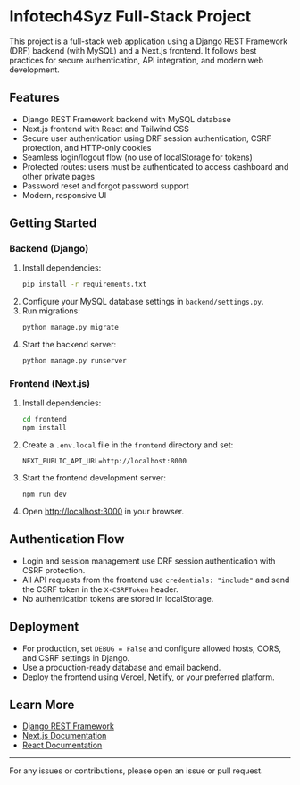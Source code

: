 # Infotech4Syz Full-Stack Project

This project is a full-stack web application using a Django REST Framework (DRF) backend (with MySQL) and a Next.js frontend. It follows best practices for secure authentication, API integration, and modern web development.

## Features
- Django REST Framework backend with MySQL database
- Next.js frontend with React and Tailwind CSS
- Secure user authentication using DRF session authentication, CSRF protection, and HTTP-only cookies
- Seamless login/logout flow (no use of localStorage for tokens)
- Protected routes: users must be authenticated to access dashboard and other private pages
- Password reset and forgot password support
- Modern, responsive UI

## Getting Started

### Backend (Django)
1. Install dependencies:
   ```bash
   pip install -r requirements.txt
   ```
2. Configure your MySQL database settings in `backend/settings.py`.
3. Run migrations:
   ```bash
   python manage.py migrate
   ```
4. Start the backend server:
   ```bash
   python manage.py runserver
   ```

### Frontend (Next.js)
1. Install dependencies:
   ```bash
   cd frontend
   npm install
   ```
2. Create a `.env.local` file in the `frontend` directory and set:
   ```env
   NEXT_PUBLIC_API_URL=http://localhost:8000
   ```
3. Start the frontend development server:
   ```bash
   npm run dev
   ```
4. Open [http://localhost:3000](http://localhost:3000) in your browser.

## Authentication Flow
- Login and session management use DRF session authentication with CSRF protection.
- All API requests from the frontend use `credentials: "include"` and send the CSRF token in the `X-CSRFToken` header.
- No authentication tokens are stored in localStorage.

## Deployment
- For production, set `DEBUG = False` and configure allowed hosts, CORS, and CSRF settings in Django.
- Use a production-ready database and email backend.
- Deploy the frontend using Vercel, Netlify, or your preferred platform.

## Learn More
- [Django REST Framework](https://www.django-rest-framework.org/)
- [Next.js Documentation](https://nextjs.org/docs)
- [React Documentation](https://react.dev/)

---

For any issues or contributions, please open an issue or pull request.
